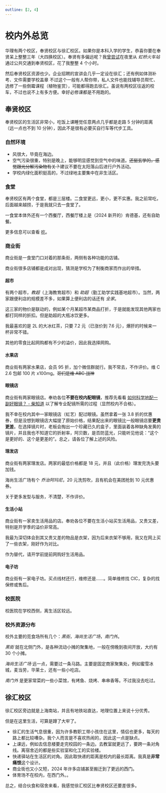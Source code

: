 ```yaml
---
outline: [2, 4]
---
```


# 校内外总览

华理有两个校区，奉贤校区与徐汇校区。如果你是本科入学的学生，恭喜你要在奉贤呆上整整三年（大四换校区）。奉贤有多偏远呢？我[曾尝试](https://t.me/withabsolutex/1492)在夜里从 _虹桥火车站_ 通过公共交通到奉贤校区，花了我整整 4 个小时。

然后奉贤校区资源也少。企业招聘的宣讲会几乎一定设在徐汇；还有例如体测补考、文件需要学校盖章 <heimu>不过这个一般有人帮你带，私人文件也能找辅导员帮忙</heimu>、选修了一些倒霉课程（植物鉴赏），可能都得跑去徐汇。虽说有两校区往返的校车，不过也说不上有多方便。幸好必修课都是不用跑的。

## 奉贤校区

奉贤校区的生活区非常小，吃饭上课睡觉任意两点几乎都是走路 5 分钟的距离（远一点也不到 10 分钟），因此不是很有必要买自行车等代步工具。

### 自然环境

- 风很大，毕竟在海边。
- 空气污染很重，特别是晚上，能够明显感觉到空气中的味道。~~还挺玄学的，感觉跟光分解污染物有关？~~建议不要在太阳落山后进行户外活动。
- 学校内绿化面积挺高的，不过绿地主要集中在非生活区。

### 食堂

奉贤校区有两个食堂，都是三层楼。二食堂更远，更小，更不实惠。我之前常吃，后面越来越捞，于是我就只去一食堂了。

一食堂本体外还有一个西餐厅，西餐厅楼上是（2024 新开的）肯德基，还有自助餐。

更多信息可以查看 [吃](./eat.md)。

### 商业街

商业街是一食堂门口对着的那条街，两侧有各种功能的店铺。

商业街很多店铺都是成对出现，猜测是学校为了制衡商家而作出的举措。

#### 超市

有两个超市，_教超_（上海教育超市）和 _助超_（勤工助学实践基地超市）。当然，两家跟便利店的规模差不多，如果算上便利店的话还有 _全家_。

这三家的物价是联动的，例如某个月某超市某商品打折，于是就能发现其他两家也都打同样的折扣。但是助超的大瓶冰饮更多。

我最喜欢的是 2L 的大冰红茶，只要 7.2 元（已涨价到 7.6 元），爆肝的时候来一杯非常不错。

其他的零食比起网购都有不少的溢价，因此我选择网购。

#### 水果店

商业街有两家水果店，会员 95 折，加个微信群就行。我不常去，不作评价。<heimu>维 C 2.6 包邮 100 片 x100mg。~~哥们是维 ABC 战神~~</heimu>

#### 眼镜店

商业街有两家眼镜店。奉劝各位**不要在校内配眼镜**，推荐先看看 [如何科学地配一副好眼镜？ - 柴知道](https://www.bilibili.com/video/av1550349674/) 以了解专业配镜所需的过程（显然校内不合格）。

我<heimu>不幸</heimu>在校内其中一家眼镜店（虹艺）配过眼镜。虽然拿着一张 3.8 折的优惠券，但是没想到眼镜店大幅提了原始价格，结果配出来的眼镜比一般眼镜店要**更贵更差**。在选择镜片时，老板会掏出一个珍藏已久的盒子，里面装着各种缺角发黄的镜片，并且我也不知道它的折射率，阿贝数，是否防蓝光，只能听见他说：“这个是更好的、这个是更差的”。总之，请各位了解上述的风险。

#### 理发店

商业街有两家理发店。两家的最低价格都是 18 元，并且（此价格）理发完洗头要加钱。

海尚生活广场有个 _乔治阿玛尼_，20 元洗剪吹，且有机会在美团抢到 10 元优惠券。

关于更多发型与服务，不清楚，不作评价。

#### 生活小站

商业街有一家卖生活用品的店。奉劝各位不要在生活小站买生活用品，又贵又差，特别是开学季的溢价非常高。

我最为深切体会到其又贵又差的物品是衣架，因为后来衣架不够用，我又在网上买了一些衣架，刚好作为对比。

作为替代，请开学前提前网购好生活用品。

#### 电子坊

商业街有一家电子坊。买点线材还行，维修还是……。简单维修找 CIC，复杂的找保修或售后。

### 校医院

校医院在学校西侧，离生活区较远。

### 校外资源分布

校外主要的觅食场所有几个：_黑街_，_海尚生活广场_，_南门外_。

_黑街_ 就在北侧门外，是各种流动小摊的聚集地，一般在傍晚到夜间开放，大约有 30 个小摊。

_海尚生活广场_ 远一点，需要过一条马路。主要是固定商家聚集处，例如蜜雪冰城，麦当劳，华莱士，还有一些小吃店。

_南门外_ 是更家常菜的一些小菜馆，有烤鱼、烧烤、串串香等。不过我没去吃过。

## 徐汇校区

徐汇校区旁边就是上海南站，并且有地铁站直达，地理位置上来说十分优秀。

但是在这里生活，可算是蹲了大牢了。

- 徐汇的生活气息很重，因为许多教职工带小孩住在这里，情侣也更多，每天的路上都比较嘈杂。我个人而言是不喜欢热闹的，因此这一点是缺点。
- 上课远，例如去信息楼要走完校园的一条边。去教室就更远了，要跨一条对角线。离宿舍近的都是些实验室和化工的实验楼。
- 快递驿站在生活区的对角。因此取快递的距离是校内的最长距离。我真是**非常痛恨**这个设计。
- 商业街也又小又短，2024 年许多店铺甚至搬迁到了更远的西门。
- 体育场不在校内，在西门外。。

总之，结合伙食和宿舍来看，我感觉徐汇校区比奉贤校区还要差很多。
